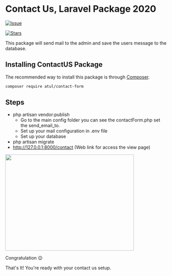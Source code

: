 Contact Us, Laravel Package 2020
=======================

[![Issue](https://img.shields.io/github/issues/iamrajput/contactUs-package.svg?style=flat-square)](https://github.com/iamrajput/contactUs-package/issues)

[![Stars](https://img.shields.io/github/stars/iamrajput/contactUs-package.svg?style=flat-square)](https://github.com/iamrajput/contactUs-package/stargazers)

This package will send mail to the admin and save the users message to the database.

## Installing ContactUS Package

The recommended way to install this package is through
[Composer](https://getcomposer.org/).

```bash
composer require atul/contact-form
```
## Steps

- php artisan vendor:publish
  - Go to the main config folder you can see the contactForm.php set the send_email_to.
  - Set up your mail configuration in .env file
  - Set up your database
- php artisan migrate
- http://127.0.0.1:8000/contact (Web link for access the view page)

<img src="https://tagfi-v1.s3.amazonaws.com/package.png" style="height: 300px;width: 400px"/>



Congratulation 😉

That's It! You're ready with your contact us setup.

 


